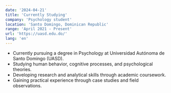 ```yaml
---
date: '2024-04-21'
title: 'Currently Studying'
company: 'Psychology student'
location: 'Santo Domingo, Dominican Republic'
range: 'April 2021 - Present'
url: 'https://uasd.edu.do/'
lang: 'en'
---
```


- Currently pursuing a degree in Psychology at Universidad Autónoma de Santo Domingo (UASD).
- Studying human behavior, cognitive processes, and psychological theories.
- Developing research and analytical skills through academic coursework.
- Gaining practical experience through case studies and field observations.
